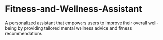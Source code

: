 # Fitness-and-Wellness-Assistant
A personalized assistant that empowers users to improve their overall well-being by providing tailored mental wellness advice and fitness recommendations
